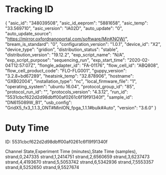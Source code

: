 Tracking ID
===========

{
    "asic_id": "348039508",
    "asic_id_eeprom": "5881658",
    "asic_temp": "33.569710",
    "asic_version": "IA02D",
    "auto_update": "0",
    "auto_update_source": "https://mirror.oxfordnanoportal.com/software/MinKNOW/",
    "bream_is_standard": "0",
    "configuration_version": "1.0.1",
    "device_id": "X2",
    "device_type": "gridion",
    "distribution_status": "stable",
    "distribution_version": "19.12.2",
    "exp_script_name": "N/A",
    "exp_script_purpose": "sequencing_run",
    "exp_start_time": "2020-02-04T12:57:07Z",
    "flongle_adapter_id": "FA-01176",
    "flow_cell_id": "ABQ808",
    "flow_cell_product_code": "FLO-FLG001",
    "guppy_version": "3.2.8+bd67289",
    "heatsink_temp": "32.878906",
    "hostname": "GXB02004",
    "installation_type": "nc",
    "local_firmware_file": "1",
    "operating_system": "ubuntu 16.04",
    "protocol_group_id": "85",
    "protocol_run_id": "",
    "protocols_version": "4.3.12",
    "run_id": "5531cbcf622d2d98dbff00af0261c6f19f91340f",
    "sample_id": "DN615089W_B1",
    "usb_config": "GridX5_fx3_1.1.3_ONT#MinION_fpga_1.1.1#bulk#Auto",
    "version": "3.6.0"
}

Duty Time
=========

ID: 5531cbcf622d2d98dbff00af0261c6f19f91340f

Channel State,Experiment Time (minutes),State Time (samples),
strand,0,247335
strand,1,2414751
strand,2,6560659
strand,3,6237473
strand,4,4193670
strand,5,5053742
strand,6,5342936
strand,7,5553357
strand,8,5252650
strand,9,5527674
